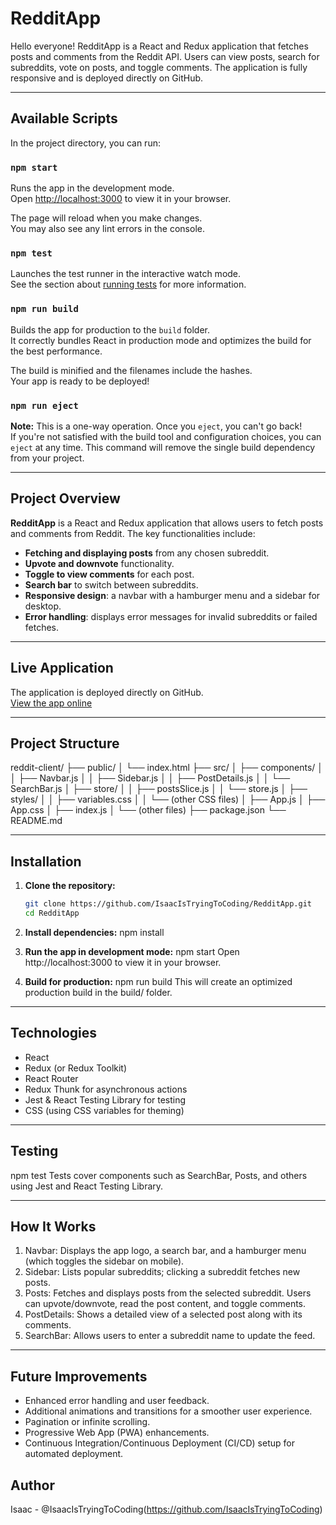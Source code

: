 # RedditApp

Hello everyone! RedditApp is a React and Redux application that fetches posts and comments from the Reddit API. Users can view posts, search for subreddits, vote on posts, and toggle comments. The application is fully responsive and is deployed directly on GitHub.

---

## Available Scripts

In the project directory, you can run:

### `npm start`

Runs the app in the development mode.  
Open [http://localhost:3000](http://localhost:3000) to view it in your browser.

The page will reload when you make changes.  
You may also see any lint errors in the console.

### `npm test`

Launches the test runner in the interactive watch mode.  
See the section about [running tests](https://facebook.github.io/create-react-app/docs/running-tests) for more information.

### `npm run build`

Builds the app for production to the `build` folder.  
It correctly bundles React in production mode and optimizes the build for the best performance.

The build is minified and the filenames include the hashes.  
Your app is ready to be deployed!

### `npm run eject`

**Note:** This is a one-way operation. Once you `eject`, you can't go back!  
If you're not satisfied with the build tool and configuration choices, you can `eject` at any time. This command will remove the single build dependency from your project.

---

## Project Overview

**RedditApp** is a React and Redux application that allows users to fetch posts and comments from Reddit. The key functionalities include:

- **Fetching and displaying posts** from any chosen subreddit.
- **Upvote and downvote** functionality.
- **Toggle to view comments** for each post.
- **Search bar** to switch between subreddits.
- **Responsive design**: a navbar with a hamburger menu and a sidebar for desktop.
- **Error handling**: displays error messages for invalid subreddits or failed fetches.

---

## Live Application

The application is deployed directly on GitHub.  
[View the app online](https://isaacistryingtocoding.github.io/RedditApp/)  

---

## Project Structure

reddit-client/
├── public/
│   └── index.html
├── src/
│   ├── components/
│   │   ├── Navbar.js
│   │   ├── Sidebar.js
│   │   ├── PostDetails.js
│   │   └── SearchBar.js
│   ├── store/
│   │   ├── postsSlice.js
│   │   └── store.js
│   ├── styles/
│   │   ├── variables.css
│   │   └── (other CSS files)
│   ├── App.js
│   ├── App.css
│   ├── index.js
│   └── (other files)
├── package.json
└── README.md

---

## Installation

1. **Clone the repository:**
   ```bash
   git clone https://github.com/IsaacIsTryingToCoding/RedditApp.git
   cd RedditApp

2. **Install dependencies:**
    npm install

3. **Run the app in development mode:**
    npm start
    Open http://localhost:3000 to view it in your browser.

4. **Build for production:**
    npm run build
    This will create an optimized production build in the build/ folder.

---

## Technologies
- React
- Redux (or Redux Toolkit)
- React Router
- Redux Thunk for asynchronous actions
- Jest & React Testing Library for testing
- CSS (using CSS variables for theming)

---

## Testing
npm test
Tests cover components such as SearchBar, Posts, and others using Jest and React Testing Library.

---

## How It Works
1. Navbar: Displays the app logo, a search bar, and a hamburger menu (which toggles the sidebar on mobile).
2. Sidebar: Lists popular subreddits; clicking a subreddit fetches new posts.
3. Posts: Fetches and displays posts from the selected subreddit. Users can upvote/downvote, read the post  content, and toggle comments.
4. PostDetails: Shows a detailed view of a selected post along with its comments.
5. SearchBar: Allows users to enter a subreddit name to update the feed.

---

## Future Improvements
- Enhanced error handling and user feedback.
- Additional animations and transitions for a smoother user experience.
- Pagination or infinite scrolling.
- Progressive Web App (PWA) enhancements.
- Continuous Integration/Continuous Deployment (CI/CD) setup for automated deployment.

## Author
Isaac - @IsaacIsTryingToCoding(https://github.com/IsaacIsTryingToCoding)

